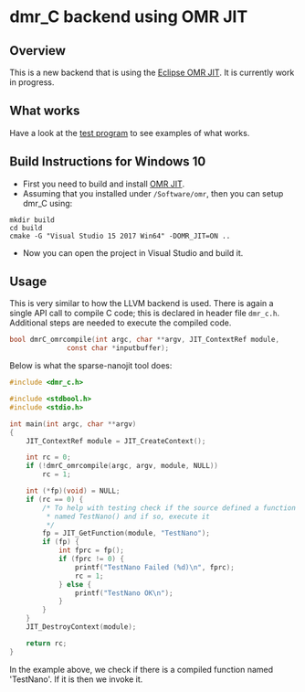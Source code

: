 # dmr_C backend using OMR JIT

## Overview

This is a new backend that is using the [Eclipse OMR JIT](https://github.com/dibyendumajumdar/nj). It is currently work in progress.

## What works

Have a look at the [test program](https://github.com/dibyendumajumdar/dmr_c/blob/master/omrjit-backend/testomrbackend.c) to see 
examples of what works.

## Build Instructions for Windows 10

* First you need to build and install [OMR JIT](https://github.com/dibyendumajumdar/nj). 
* Assuming that you installed under `/Software/omr`, then you can setup dmr_C using:

```
mkdir build
cd build
cmake -G "Visual Studio 15 2017 Win64" -DOMR_JIT=ON ..
```

* Now you can open the project in Visual Studio and build it.

## Usage

This is very similar to how the LLVM backend is used. There is again a single API call to compile C code; this is declared in header file `dmr_c.h`. Additional steps are needed to execute the compiled code.

```C
bool dmrC_omrcompile(int argc, char **argv, JIT_ContextRef module,
		      const char *inputbuffer);
```

Below is what the sparse-nanojit tool does:

```C
#include <dmr_c.h>

#include <stdbool.h>
#include <stdio.h>

int main(int argc, char **argv)
{
	JIT_ContextRef module = JIT_CreateContext();

	int rc = 0;
	if (!dmrC_omrcompile(argc, argv, module, NULL))
		rc = 1;

	int (*fp)(void) = NULL;
	if (rc == 0) {
		/* To help with testing check if the source defined a function
		 * named TestNano() and if so, execute it
		 */
		fp = JIT_GetFunction(module, "TestNano");
		if (fp) {
			int fprc = fp();
			if (fprc != 0) {
				printf("TestNano Failed (%d)\n", fprc);
				rc = 1;
			} else {
				printf("TestNano OK\n");
			}
		}
	}
	JIT_DestroyContext(module);

	return rc;
}
```

In the example above, we check if there is a compiled function named 'TestNano'. If it is then we invoke it.

